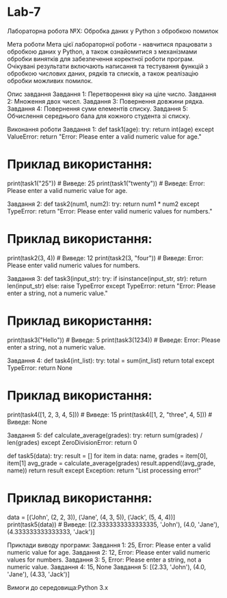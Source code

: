 # Lab-7
Лабораторна робота №X: Обробка даних у Python з обробкою помилок

Мета роботи
Мета цієї лабораторної роботи - навчитися працювати з обробкою даних у Python, а також ознайомитися з механізмами обробки винятків для забезпечення коректної роботи програм. Очікувані результати включають написання та тестування функцій з обробкою числових даних, рядків та списків, а також реалізацію обробки можливих помилок.

Опис завдання
Завдання 1: Перетворення віку на ціле число.
Завдання 2: Множення двох чисел.
Завдання 3: Повернення довжини рядка.
Завдання 4: Повернення суми елементів списку.
Завдання 5: Обчислення середнього бала для кожного студента зі списку.

Виконання роботи
Завдання 1:
def task1(age):
    try:
        return int(age)
    except ValueError:
        return "Error: Please enter a valid numeric value for age."

# Приклад використання:
print(task1("25"))  # Виведе: 25
print(task1("twenty"))  # Виведе: Error: Please enter a valid numeric value for age.

Завдання 2:
def task2(num1, num2):
    try:
        return num1 * num2
    except TypeError:
        return "Error: Please enter valid numeric values for numbers."

# Приклад використання:
print(task2(3, 4))  # Виведе: 12
print(task2(3, "four"))  # Виведе: Error: Please enter valid numeric values for numbers.

Завдання 3:
def task3(input_str):
    try:
        if isinstance(input_str, str):
            return len(input_str)
        else:
            raise TypeError
    except TypeError:
        return "Error: Please enter a string, not a numeric value."

# Приклад використання:
print(task3("Hello"))  # Виведе: 5
print(task3(1234))  # Виведе: Error: Please enter a string, not a numeric value.

Завдання 4:
def task4(int_list):
    try:
        total = sum(int_list)
        return total
    except TypeError:
        return None

# Приклад використання:
print(task4([1, 2, 3, 4, 5]))  # Виведе: 15
print(task4([1, 2, "three", 4, 5]))  # Виведе: None

Завдання 5:
def calculate_average(grades):
    try:
        return sum(grades) / len(grades)
    except ZeroDivisionError:
        return 0

def task5(data):
    try:
        result = []
        for item in data:
            name, grades = item[0], item[1]
            avg_grade = calculate_average(grades)
            result.append((avg_grade, name))
        return result
    except Exception:
        return "List processing error!"

# Приклад використання:
data = [('John', (2, 2, 3)), ('Jane', (4, 3, 5)), ('Jack', (5, 4, 4))]
print(task5(data))  # Виведе: [(2.3333333333333335, 'John'), (4.0, 'Jane'), (4.333333333333333, 'Jack')]

Приклади виводу програми:
Завдання 1: 25, Error: Please enter a valid numeric value for age.
Завдання 2: 12, Error: Please enter valid numeric values for numbers.
Завдання 3: 5, Error: Please enter a string, not a numeric value.
Завдання 4: 15, None
Завдання 5: [(2.33, 'John'), (4.0, 'Jane'), (4.33, 'Jack')]


Вимоги до середовища:Python 3.x
